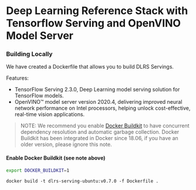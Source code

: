 # Deep Learning Reference Stack with Tensorflow Serving and OpenVINO Model Server

### Building Locally

We have created a Dockerfile that allows you to build DLRS Servings.

Features:

* TensorFlow Serving 2.3.0, Deep Learning model serving solution for TensorFlow models.
* OpenVINO™ model server version 2020.4, delivering improved neural network performance on Intel processors, helping unlock cost-effective, real-time vision applications.

> NOTE: We recommend you enable [Docker Buildkit](https://docs.docker.com/develop/develop-images/build_enhancements/) to have concurrent dependency resolution and automatic garbage collection. Docker Buildkit has been integrated in Docker since 18.06, if you have an older version, please ignore this note.

#### Enable Docker Buildkit (see note above)

```bash
export DOCKER_BUILDKIT=1
```

```
docker build -t dlrs-serving-ubuntu:v0.7.0 -f Dockerfile .
```
